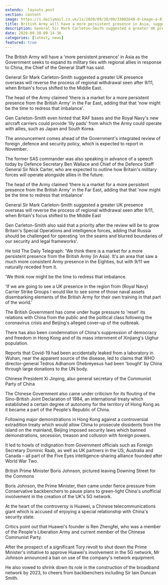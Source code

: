 ```yaml
---
extends: _layouts.post
section: content
image: https://i.dailymail.co.uk/1s/2020/09/30/09/33802648-0-image-a-8_1601452822441.jpg 
title: British Army will have a more persistent presence in Asia, suggests chief  
description: General Sir Mark Carleton-Smith suggested a greater UK presence overseas will reverse the process of regional withdrawal seen after 9/11, when Britains focus shifted to the Middle East. 
date: 2020-09-30-09-14-36 
categories: [latest, news] 
featured: true 
--- 
```

The British Army will have a 'more persistent presence' in Asia as the Government seeks to expand its military ties with regional allies in response to China, the Chief of the General Staff has said.

General Sir Mark Carleton-Smith suggested a greater UK presence overseas will reverse the process of regional withdrawal seen after 9/11, when Britain's focus shifted to the Middle East.

The head of the Army claimed 'there is a market for a more persistent presence from the British Army' in the Far East, adding that that 'now might be the time to redress that imbalance'.

Gen Carleton-Smith even hinted that RAF bases and the Royal Navy's new aircraft carriers could provide 'lily pads' from which the Army could operate with allies, such as Japan and South Korea.

The announcement comes ahead of the Government's integrated review of foreign ,defence and security policy, which is expected to report in November.

The former SAS commander was also speaking in advance of a speech today by Defence Secretary Ben Wallace and Chief of the Defence Staff General Sir Nick Carter, who are expected to outline how Britain's military forces will operate alongside allies in the future.

The head of the Army claimed 'there is a market for a more persistent presence from the British Army' in the Far East, adding that that 'now might be the time to redress that imbalance'

General Sir Mark Carleton-Smith suggested a greater UK presence overseas will reverse the process of regional withdrawal seen after 9/11, when Britain's focus shifted to the Middle East

Gen Carleton-Smith also said that a priority after the review will be to grow Britain's Special Operations and intelligence forces, adding that Russia should be challenged for operating 'on the seams and blurred boundaries of our security and legal frameworks'.

He told The Daily Telegraph: 'We think there is a market for a more persistent presence from the British Army (in Asia). It's an area that saw a much more consistent Army presence in the Eighties, but with 9/11 we naturally receded from it.

'We think now might be the time to redress that imbalance.

'If we are going to see a UK presence in the region from (Royal Navy) Carrier Strike Groups I would like to see some of those naval assets disembarking elements of the British Army for their own training in that part of the world.' 

The British Government has come under huge pressure to 'reset' its relations with China from the public and the political class following the coronavirus crisis and Beijing's alleged cover-up of the outbreak.

There has also been condemnation of China's suppression of democracy and freedom in Hong Kong and of its mass internment of Xinjiang's Uighur population.

Reports that Covid-19 had been accidentally leaked from a laboratory in Wuhan, near the apparent source of the disease, led to claims that WHO director-general Tedros Adhanom Ghebreyesus had been 'bought' by China through large donations to the UN body.

Chinese President Xi Jinping, also general secretary of the Communist Party of China

The Chinese Government also came under criticism for its flouting of the Sino-British Joint Declaration of 1984, an international treaty which established a certain degree of autonomy for the territory of Hong Kong as it became a part of the People's Republic of China.

Following major demonstrations in Hong Kong against a controversial extradition treaty which would allow China to prosecute dissidents from the island on the mainland, Beijing imposed security laws which banned demonstrations, secession, treason and collusion with foreign powers.

It led to howls of indignation from Government officials such as Foreign Secretary Dominic Raab, as well as UK partners in the US, Australia and Canada – all part of the Five Eyes intelligence-sharing alliance founded after World War Two.

British Prime Minister Boris Johnson, pictured leaving Downing Street for the Commons 

Boris Johnson, the Prime Minister, then came under fierce pressure from Conservative backbenchers to pause plans to green-light China's unofficial involvement in the creation of the UK's 5G network.

At the heart of the controversy is Huawei, a Chinese telecommunications giant which is accused of enjoying a special relationship with China's security state.

Critics point out that Huawei's founder is Ren Zhengfei, who was a member of the People's Liberation Army and current member of the Chinese Communist Party.

After the prospect of a significant Tory revolt to shut down the Prime Minister's initiative to approve Huawei's involvement in the 5G network, Mr Johnson announced a ban on use of the company's network equipment.

He also vowed to shrink down its role in the construction of the broadband network by 2023, to cheers from backbenchers including Sir Iain Duncan Smith.

